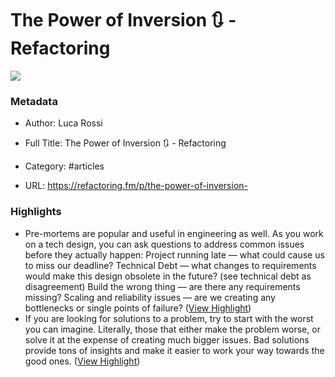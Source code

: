 # The Power of Inversion 🔃 - Refactoring

![](https://readwise-assets.s3.amazonaws.com/static/images/article0.00998d930354.png)

### Metadata

- Author: Luca Rossi
- Full Title: The Power of Inversion 🔃 - Refactoring
- Category: #articles


- URL: https://refactoring.fm/p/the-power-of-inversion-

### Highlights

- Pre-mortems are popular and useful in engineering as well. As you work on a tech design, you can ask questions to address common issues before they actually happen:
  Project running late — what could cause us to miss our deadline?
  Technical Debt — what changes to requirements would make this design obsolete in the future? (see technical debt as disagreement)
  Build the wrong thing — are there any requirements missing?
  Scaling and reliability issues — are we creating any bottlenecks or single points of failure? ([View Highlight](https://instapaper.com/read/1421681969/16715073))
- If you are looking for solutions to a problem, try to start with the worst you can imagine. Literally, those that either make the problem worse, or solve it at the expense of creating much bigger issues.
  Bad solutions provide tons of insights and make it easier to work your way towards the good ones. ([View Highlight](https://instapaper.com/read/1421681969/16715076))
